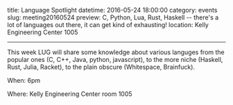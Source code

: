 title: Language Spotlight
datetime: 2016-05-24 18:00:00
category: events
slug: meeting20160524
preview: C, Python, Lua, Rust, Haskell -- there's a lot of languages out there, it can get kind of exhausting!
location: Kelly Engineering Center 1005

---

This week LUG will share some knowledge about various languges from the popular
ones (C, C++, Java, python, javascript), to the more niche (Haskell, Rust,
Julia, Racket), to the plain obscure (Whitespace, Brainfuck).

When: 6pm

Where: Kelly Engineering Center room 1005
